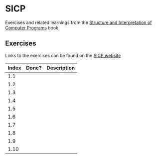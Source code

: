 # SICP

Exercises and related learnings from the [Structure and Interpretation of Computer Programs](Structure_and_Interpretation_of_Computer_Programs) book.

## Exercises

Links to the exercises can be found on the [SICP website](https://mitpress.mit.edu/sites/default/files/sicp/full-text/book/book-Z-H-37.html#%_chap_Temp_850)

| Index | Done? | Description |
| ----- | ----- | ----------- |
| 1.1   |       |             |
| 1.2   |       |             |
| 1.3   |       |             |
| 1.4   |       |             |
| 1.5   |       |             |
| 1.6   |       |             |
| 1.7   |       |             |
| 1.8   |       |             |
| 1.9   |       |             |
| 1.10  |       |             |
